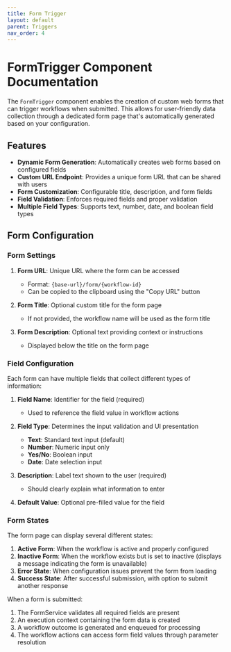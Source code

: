 ```yaml
---
title: Form Trigger
layout: default
parent: Triggers
nav_order: 4
---
```


# FormTrigger Component Documentation

The `FormTrigger` component enables the creation of custom web forms that can trigger workflows when submitted. This allows for user-friendly data collection through a dedicated form page that's automatically generated based on your configuration.

## Features

- **Dynamic Form Generation**: Automatically creates web forms based on configured fields
- **Custom URL Endpoint**: Provides a unique form URL that can be shared with users
- **Form Customization**: Configurable title, description, and form fields
- **Field Validation**: Enforces required fields and proper validation
- **Multiple Field Types**: Supports text, number, date, and boolean field types

## Form Configuration

### Form Settings

1. **Form URL**: Unique URL where the form can be accessed
   - Format: `{base-url}/form/{workflow-id}`
   - Can be copied to the clipboard using the "Copy URL" button

2. **Form Title**: Optional custom title for the form page
   - If not provided, the workflow name will be used as the form title

3. **Form Description**: Optional text providing context or instructions
   - Displayed below the title on the form page

### Field Configuration

Each form can have multiple fields that collect different types of information:

1. **Field Name**: Identifier for the field (required)
   - Used to reference the field value in workflow actions

2. **Field Type**: Determines the input validation and UI presentation
   - **Text**: Standard text input (default)
   - **Number**: Numeric input only
   - **Yes/No**: Boolean input
   - **Date**: Date selection input

3. **Description**: Label text shown to the user (required)
   - Should clearly explain what information to enter

4. **Default Value**: Optional pre-filled value for the field

### Form States

The form page can display several different states:

1. **Active Form**: When the workflow is active and properly configured
2. **Inactive Form**: When the workflow exists but is set to inactive (displays a message indicating the form is unavailable)
3. **Error State**: When configuration issues prevent the form from loading
4. **Success State**: After successful submission, with option to submit another response

When a form is submitted:

1. The FormService validates all required fields are present
2. An execution context containing the form data is created
3. A workflow outcome is generated and enqueued for processing
4. The workflow actions can access form field values through parameter resolution
